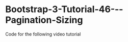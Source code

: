 Bootstrap-3-Tutorial-46---Pagination-Sizing
===========================================

Code for the following video tutorial 
